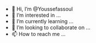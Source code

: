- 👋 Hi, I’m @Youssefassoul
- 👀 I’m interested in ...
- 🌱 I’m currently learning ...
- 💞️ I’m looking to collaborate on ...
- 📫 How to reach me ...

<!---
Youssefassoul/Youssefassoul is a ✨ special ✨ repository because its `README.md` (this file) appears on your GitHub profile.
You can click the Preview link to take a look at your changes.
--->
